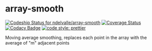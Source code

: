 # array-smooth

[ ![Codeship Status for ndelvalle/array-smooth](https://app.codeship.com/projects/18143dd0-5ef2-0136-18ea-6ac24e10c849/status?branch=master)](https://app.codeship.com/projects/296088)
[![Coverage Status](https://coveralls.io/repos/github/ndelvalle/array-smooth/badge.svg?branch=master)](https://coveralls.io/github/ndelvalle/array-smooth?branch=master)
[![Codacy Badge](https://api.codacy.com/project/badge/Grade/97952cdbdc3b4f09a324f5195699b8a1)](https://www.codacy.com?utm_source=github.com&amp;utm_medium=referral&amp;utm_content=ndelvalle/array-smooth&amp;utm_campaign=Badge_Grade)
[![code style: prettier](https://img.shields.io/badge/code_style-prettier-ff69b4.svg?style=flat-green)](https://github.com/prettier/prettier)


Moving average smoothing, replaces each point in the array with the average of "m" adjacent points
